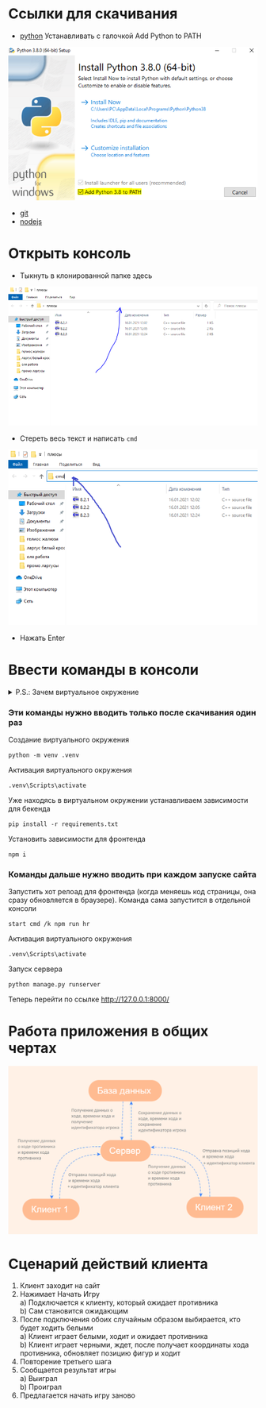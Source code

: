 # Ссылки для скачивания

- [python](https://www.python.org/ftp/python/3.8.0/python-3.8.0-amd64.exe) Устанавливать с галочкой Add Python to PATH


![](pyinstall.png)


- [git](https://github.com/git-for-windows/git/releases/download/v2.30.0.windows.2/Git-2.30.0.2-64-bit.exe)
- [nodejs](https://nodejs.org/dist/v14.15.3/node-v14.15.3-x64.msi)

# Открыть консоль
- Тыкнуть в клонированной папке здесь


![](1.png)


- Стереть весь текст и написать `cmd`


![](2.png)


- Нажать Enter

# Ввести команды в консоли

<details>
<summary>P.S.: Зачем виртуальное окружение</summary>


Виртуальное окружение нужно, чтобы у каждого питоновского проекта были **свои версии библиотек**.
Нужно из-за того, что питоновские библиотеки устанавливаются не конкретно для каждого проекта, а глобально
на компьютер, поэтому, чтобы у разных проектов были библиотеки разных версий, нужно делать виртуальное окружение.

Например, в одном проекте в виртуальном окружении может быть установлен **django 3 версии**, в то же время
в другом проекте может быть **django 2 версии**. А на самом компьютере глобально **вообще может не быть django**.


</details>

### Эти команды нужно вводить только после скачивания один раз

Создание виртуального окружения
```
python -m venv .venv
```
Активация виртуального окружения
```
.venv\Scripts\activate
```
Уже находясь в виртуальном окружении устанавливаем зависимости для бекенда
```
pip install -r requirements.txt
```
Установить зависимости для фронтенда
```
npm i
```

### Команды дальше нужно вводить при каждом запуске сайта

Запустить хот релоад для фронтенда (когда меняешь код страницы, она сразу обновляется в браузере).
Команда сама запустится в отдельной консоли
```
start cmd /k npm run hr
```
Активация виртуального окружения
```
.venv\Scripts\activate
```
Запуск сервера
```
python manage.py runserver
```
Теперь перейти по ссылке http://127.0.0.1:8000/

# Работа приложения в общих чертах  
![](mindmap.png)

# Сценарий действий клиента
1) Клиент заходит на сайт
2) Нажимает Начать Игру<br>
  a) Подключается к клиенту, который ожидает противника<br>
  b) Сам становится ожидающим
3) После подключения обоих случайным образом выбирается, кто будет ходить белыми<br>
  a) Клиент играет белыми, ходит и ожидает противника<br>
  b) Клиент играет черными, ждет, после получает координаты хода противника, обновляет позицию фигур и ходит
4) Повторение третьего шага
5) Сообщается результат игры<br>
  a) Выиграл<br>
  b) Проиграл
6) Предлагается начать игру заново

